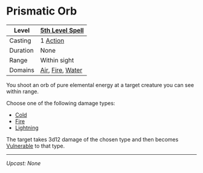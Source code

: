 # Prismatic Orb

| Level    | [5th Level Spell](5th%20Level%20Spells.md)                                                                          |
| -------- | ------------------------------------------------------------------------------------------------------------------- |
| Casting  | 1 [Action](../../../../Game%20Procedures/Core%20Procedures/Action.md)                                               |
| Duration | None                                                                                                                |
| Range    | Within sight                                                                                                        |
| Domains  | [Air](../../Spell%20Domains/Air.md), [Fire](../../Spell%20Domains/Fire.md), [Water](../../Spell%20Domains/Water.md) |

You shoot an orb of pure elemental energy at a target creature you can see within range.

Choose one of the following damage types:

- [Cold](../../../../Game%20Procedures/Combat/Damage%20Types/Cold.md)
- [Fire](../../Spell%20Domains/Fire.md)
- [Lightning](../../../../Game%20Procedures/Combat/Damage%20Types/Lightning.md)

The target takes 3d12 damage of the chosen type and then becomes [Vulnerable](../../../../Game%20Procedures/Conditions/Vulnerable.md) to that type.

---
*Upcast: None*
